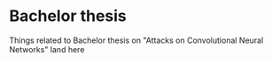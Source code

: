 # Bachelor thesis 
Things related to Bachelor thesis on "Attacks on Convolutional Neural Networks" land here
